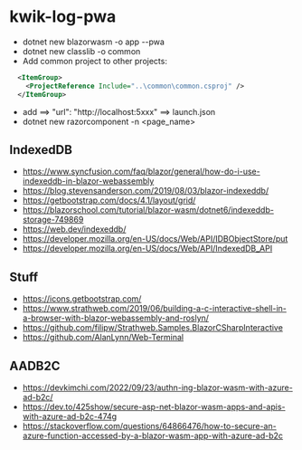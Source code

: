 # kwik-log-pwa

* dotnet new blazorwasm -o app --pwa
* dotnet new classlib -o common
* Add common project to other projects:
```xml
  <ItemGroup>
    <ProjectReference Include="..\common\common.csproj" />
  </ItemGroup>
```
* add ==> "url": "http://localhost:5xxx" ==> launch.json
* dotnet new razorcomponent -n <page_name>

## IndexedDB
* https://www.syncfusion.com/faq/blazor/general/how-do-i-use-indexeddb-in-blazor-webassembly
* https://blog.stevensanderson.com/2019/08/03/blazor-indexeddb/
* https://getbootstrap.com/docs/4.1/layout/grid/
* https://blazorschool.com/tutorial/blazor-wasm/dotnet6/indexeddb-storage-749869
* https://web.dev/indexeddb/
* https://developer.mozilla.org/en-US/docs/Web/API/IDBObjectStore/put
* https://developer.mozilla.org/en-US/docs/Web/API/IndexedDB_API

## Stuff
* https://icons.getbootstrap.com/
* https://www.strathweb.com/2019/06/building-a-c-interactive-shell-in-a-browser-with-blazor-webassembly-and-roslyn/
* https://github.com/filipw/Strathweb.Samples.BlazorCSharpInteractive
* https://github.com/AlanLynn/Web-Terminal

## AADB2C
* https://devkimchi.com/2022/09/23/authn-ing-blazor-wasm-with-azure-ad-b2c/
* https://dev.to/425show/secure-asp-net-blazor-wasm-apps-and-apis-with-azure-ad-b2c-474g
* https://stackoverflow.com/questions/64866476/how-to-secure-an-azure-function-accessed-by-a-blazor-wasm-app-with-azure-ad-b2c